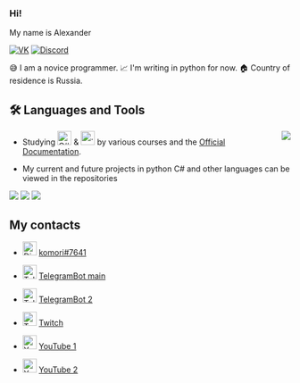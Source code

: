 ﻿### Hi!

My name is Alexander

[![VK](https://img.shields.io/badge/-VK-40CFFF?style=for-the-badge&logo=VK&logoColor=FFFFFF)](https://vk.com/komorilfg)
[![Discord](https://img.shields.io/badge/-Discord-40CFFF?style=for-the-badge&logo=Discord&logoColor=FFFFFF)](https://discordapp.com/users/996144843287957514/ )

😅 I am a novice programmer. 📈 I'm writing in python for now. 🏠 Country of residence is Russia.

## 🛠️ Languages and Tools

<img src="https://github-readme-stats.vercel.app/api/top-langs/?username=NuloSois&langs_count=6&layout=compact&theme=dark" align="right">

* Studying <img src="https://seeklogo.com/images/C/c-sharp-c-logo-02F17714BA-seeklogo.com.png" alt="C#" width="25"/> & <img src="https://upload.wikimedia.org/wikipedia/commons/thumb/c/c3/Python-logo-notext.svg/1200px-Python-logo-notext.svg.png" alt=".py" width="25"/> by various courses and the [Official Documentation](https://learn.microsoft.com/ru-ru/dotnet/csharp/).

* My current and future projects in python C# and other languages can be viewed in the repositories

<img src="https://img.shields.io/badge/C Sharp-090909?style=for-the-badge&logo=C Sharp&logoColor=6A207B"/> <img src="https://img.shields.io/badge/Python-090909?style=for-the-badge&logo=Python&logoColor=DCEB35"/> <img src="https://img.shields.io/badge/Aiogram-090909?style=for-the-badge&logo=Aiogram&logoColor=6A207B"/>

## My contacts

* <img src="https://logodownload.org/wp-content/uploads/2017/11/discord-logo-4-1.png" alt="Discord" width="25"/> [komori#7641](https://discordapp.com/channels/@me/278186795618009090/)

* <img src="https://w7.pngwing.com/pngs/480/819/png-transparent-telegram-icon-telegram-logo-telegram-app-social-icon-messaging-messenger.png" alt = "TelegramBot" width = "25"/> [TelegramBot main](https://t.me/New_Vision_rus_en_bot)

* <img src="https://w7.pngwing.com/pngs/480/819/png-transparent-telegram-icon-telegram-logo-telegram-app-social-icon-messaging-messenger.png" alt = "TelegramBot" width = "25"/> [TelegramBot 2](https://t.me/New_Vision_rus_en_bot)

* <img src="https://www.sostav.ru/images/news/2019/09/30/7ldtxaxw.jpg" alt = "Twitch" width = "25"/> [Twitch](https://www.twitch.tv/komorifn)

* <img src="https://logodownload.org/wp-content/uploads/2014/10/youtube-logo-5-2.png" alt = "Youtube" width = "25"/> [YouTube 1](https://www.youtube.com/channel/UC9EJAIYe4sL0iGB_huHTqHw)

* <img src="https://logodownload.org/wp-content/uploads/2014/10/youtube-logo-5-2.png" alt = "Youtube" width = "25"/> [YouTube 2](https://www.youtube.com/channel/UCb2GlPOgqB_VpWTvQM_dzKg)